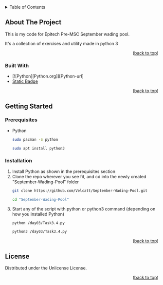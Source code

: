 <!-- Improved compatibility of back to top link: See: https://github.com/othneildrew/Best-README-Template/pull/73 -->
<a id="readme-top"></a>
<!--
*** Thanks for checking out the Best-README-Template. If you have a suggestion
*** that would make this better, please fork the repo and create a pull request
*** or simply open an issue with the tag "enhancement".
*** Don't forget to give the project a star!
*** Thanks again! Now go create something AMAZING! :D
-->



<!-- PROJECT SHIELDS -->
<!--
*** I'm using markdown "reference style" links for readability.
*** Reference links are enclosed in brackets [ ] instead of parentheses ( ).
*** See the bottom of this document for the declaration of the reference variables
*** for contributors-url, forks-url, etc. This is an optional, concise syntax you may use.
*** https://www.markdownguide.org/basic-syntax/#reference-style-links
-->

<!-- TABLE OF CONTENTS -->
<details id=#readme-top>
  <summary>Table of Contents</summary>
  <ol>
    <li>
      <a href="#about-the-project">About The Project</a>
      <ul>
        <li><a href="#built-with">Built With</a></li>
      </ul>
    </li>
    <li>
      <a href="#getting-started">Getting Started</a>
      <ul>
        <li><a href="#prerequisites">Prerequisites</a></li>
        <li><a href="#installation">Installation</a></li>
      </ul>
    </li>
    <li><a href="#license">License</a></li>
  </ol>
</details>



<!-- ABOUT THE PROJECT -->
## About The Project

This is my code for Epitech Pre-MSC September wading pool.

It's a collection of exercises and utility made in python 3

<p align="right">(<a href="#readme-top">back to top</a>)</p>



### Built With

* [![Python][Python.org]][Python-url]
* [Static Badge](https://img.shields.io/badge/Python-FFD43B?style=for-the-badge&logo=python&logoColor=blue)

<p align="right">(<a href="#readme-top">back to top</a>)</p>



<!-- GETTING STARTED -->
## Getting Started

### Prerequisites

* Python
  ```sh
  sudo pacman -S python

  sudo apt install python3
  ```

### Installation

1. Install Python as shown in the prerequisites section
2. Clone the repo wherever you see fit, and cd into the newly created "September-Wading-Pool" folder
   ```sh
   git clone https://github.com/Velcatt/September-Wading-Pool.git

   cd "September-Wading-Pool"
   ```
3. Start any of the script with python or python3 command (depending on how you installed Python)
   ```sh
   python /day03/Task3.4.py

   python3 /day03/Task3.4.py
   ```

<p align="right">(<a href="#readme-top">back to top</a>)</p>


<!-- LICENSE -->
## License

Distributed under the Unlicense License.

<p align="right">(<a href="#readme-top">back to top</a>)</p>

